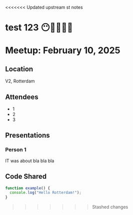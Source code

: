 <<<<<<< Updated upstream
st notes

**test 123 😶**
=======
# Meetup: February 10, 2025

## Location
V2, Rotterdam

## Attendees
- 1
- 2
- 3

## Presentations
### Person 1
IT was about bla bla bla 

## Code Shared
```js
function example() {
  console.log("Hello Rotterdam!");
}
```
>>>>>>> Stashed changes
